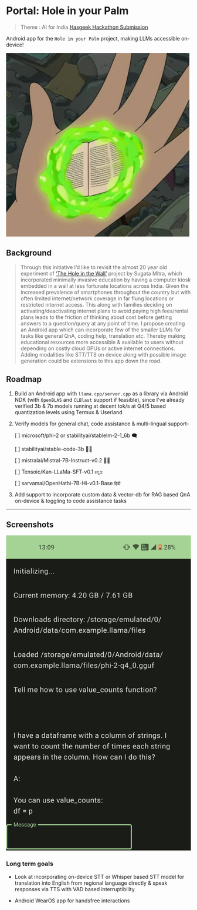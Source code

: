 # Portal: Hole in your Palm
>Theme : AI for India [Hasgeek Hackathon Submission](http://has.gy/W7bW)

Android app for the ```Hole in your Palm``` project, making LLMs accessible on-device!

<img src="https://raw.githubusercontent.com/iakashpaul/iakashpaul.github.io/master/assets/images/image-hole-in-palm.png" width="500px">

## Background 

> Through this initiative I’d like to revisit the almost 20 year old experiment of [‘The Hole in the Wall’](https://en.wikipedia.org/wiki/Minimally_invasive_education) project by Sugata Mitra, which incorporated minimally invasive education by having a computer kiosk embedded in a wall at less fortunate locations across India.
Given the increased prevalence of smartphones throughout the country but with often limited internet/network coverage in far flung locations or restricted internet access. This along with families deciding on activating/deactivating internet plans to avoid paying high fees/rental plans leads to the friction of thinking about cost before getting answers to a question/query at any point of time.
I propose creating an Android app which can incorporate few of the smaller LLMs for tasks like general QnA, coding help, translation etc. Thereby making educational resources more accessible & available to users without depending on costly cloud GPUs or active internet connections. Adding modalities like STT/TTS on device along with possible image generation could be extensions to this app down the road.

## Roadmap

1. Build an Android app with ```llama.cpp/server.cpp``` as a library via Android NDK (with ```OpenBLAS``` and ```CLBlast``` support if feasible), since I've already verified 3b & 7b models running at decent tok/s at Q4/5 based quantization levels using Termux & Userland

2. Verify models for general chat, code assistance & multi-lingual support-
   
   [ ] microsoft/phi-2 or stabilityai/stablelm-2-1_6b 🗨️
   
   [ ] stabilityai/stable-code-3b 👨‍💻

   [ ] mistralai/Mistral-7B-Instruct-v0.2 👨‍🏫

   [ ] Tensoic/Kan-LLaMa-SFT-v0.1 ```ಕನ್ನಡ```

   [ ] sarvamai/OpenHathi-7B-Hi-v0.1-Base ```हिंदी```

4. Add support to incorporate custom data & vector-db for RAG based QnA on-device & toggling to code assistance tasks
   
<hr>

## Screenshots

<img src="android-app-initial-screen.png">

### Long term goals

* Look at incorporating on-device STT or Whisper based STT model for translation into English from regional language directly & speak responses via TTS with VAD based interruptibility

* Android WearOS app for handsfree interactions
